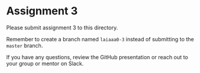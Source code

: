 # Assignment 3

Please submit assignment 3 to this directory.

Remember to create a branch named `laiaaa0-3` 
instead of submitting to the `master` branch.

If you have any questions, review the GitHub presentation or reach
out to your group or mentor on Slack.
